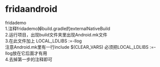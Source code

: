 # fridaandroid
fridademo  
1.注释fridademo掉build.gradle的externalNativeBuild  
2.运行项目，出现build文件夹里出现Android.mk文件  
3.在此文件加上 LOCAL_LDLIBS :=-llog   
注意Android.mk里有一行include $(CLEAR_VARS) 必须把LOCAL_LDLIBS :=-llog放在它后面才有用  
4.去掉第一步的注释即可  
